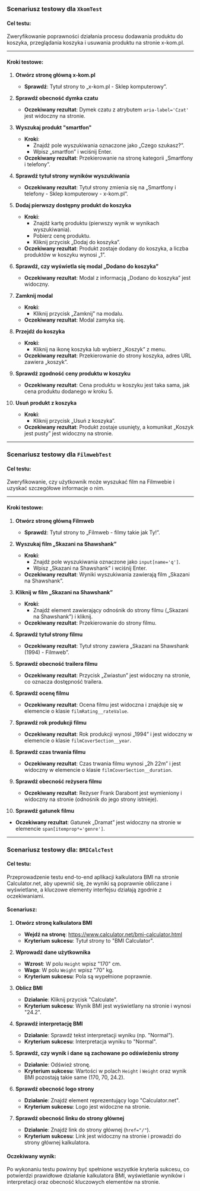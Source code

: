### Scenariusz testowy dla `XkomTest`

#### Cel testu:
Zweryfikowanie poprawności działania procesu dodawania produktu do koszyka, przeglądania koszyka i usuwania produktu na stronie x-kom.pl.

---

#### Kroki testowe:

1. **Otwórz stronę główną x-kom.pl**
    - **Sprawdź**: Tytuł strony to „x-kom.pl - Sklep komputerowy”.

2. **Sprawdź obecność dymka czatu**
    - **Oczekiwany rezultat**: Dymek czatu z atrybutem `aria-label='Czat'` jest widoczny na stronie.

3. **Wyszukaj produkt "smartfon"**
    - **Kroki**:
        - Znajdź pole wyszukiwania oznaczone jako „Czego szukasz?”.
        - Wpisz „smartfon” i wciśnij Enter.
    - **Oczekiwany rezultat**: Przekierowanie na stronę kategorii „Smartfony i telefony”.

4. **Sprawdź tytuł strony wyników wyszukiwania**
    - **Oczekiwany rezultat**: Tytuł strony zmienia się na „Smartfony i telefony - Sklep komputerowy - x-kom.pl”.

5. **Dodaj pierwszy dostępny produkt do koszyka**
    - **Kroki**:
        - Znajdź kartę produktu (pierwszy wynik w wynikach wyszukiwania).
        - Pobierz cenę produktu.
        - Kliknij przycisk „Dodaj do koszyka”.
    - **Oczekiwany rezultat**: Produkt zostaje dodany do koszyka, a liczba produktów w koszyku wynosi „1”.

6. **Sprawdź, czy wyświetla się modal „Dodano do koszyka”**
    - **Oczekiwany rezultat**: Modal z informacją „Dodano do koszyka” jest widoczny.

7. **Zamknij modal**
    - **Kroki**:
        - Kliknij przycisk „Zamknij” na modalu.
    - **Oczekiwany rezultat**: Modal zamyka się.

8. **Przejdź do koszyka**
    - **Kroki**:
        - Kliknij na ikonę koszyka lub wybierz „Koszyk” z menu.
    - **Oczekiwany rezultat**: Przekierowanie do strony koszyka, adres URL zawiera „koszyk”.

9. **Sprawdź zgodność ceny produktu w koszyku**
    - **Oczekiwany rezultat**: Cena produktu w koszyku jest taka sama, jak cena produktu dodanego w kroku 5.

10. **Usuń produkt z koszyka**
    - **Kroki**:
        - Kliknij przycisk „Usuń z koszyka”.
    - **Oczekiwany rezultat**: Produkt zostaje usunięty, a komunikat „Koszyk jest pusty” jest widoczny na stronie.

---

### Scenariusz testowy dla `FilmwebTest`

#### Cel testu:
Zweryfikowanie, czy użytkownik może wyszukać film na Filmwebie i uzyskać szczegółowe informacje o nim.

---

#### Kroki testowe:

1. **Otwórz stronę główną Filmweb**
   - **Sprawdź**: Tytuł strony to „Filmweb - filmy takie jak Ty!”.

2. **Wyszukaj film „Skazani na Shawshank”**
   - **Kroki**:
      - Znajdź pole wyszukiwania oznaczone jako `input[name='q']`.
      - Wpisz „Skazani na Shawshank” i wciśnij Enter.
   - **Oczekiwany rezultat**: Wyniki wyszukiwania zawierają film „Skazani na Shawshank”.

3. **Kliknij w film „Skazani na Shawshank”**
   - **Kroki**:
      - Znajdź element zawierający odnośnik do strony filmu („Skazani na Shawshank”) i kliknij.
   - **Oczekiwany rezultat**: Przekierowanie do strony filmu.

4. **Sprawdź tytuł strony filmu**
   - **Oczekiwany rezultat**: Tytuł strony zawiera „Skazani na Shawshank (1994) - Filmweb”.

5. **Sprawdź obecność trailera filmu**
   - **Oczekiwany rezultat**: Przycisk „Zwiastun” jest widoczny na stronie, co oznacza dostępność trailera.

6. **Sprawdź ocenę filmu**
   - **Oczekiwany rezultat**: Ocena filmu jest widoczna i znajduje się w elemencie o klasie `filmRating__rateValue`.

7. **Sprawdź rok produkcji filmu**
   - **Oczekiwany rezultat**: Rok produkcji wynosi „1994” i jest widoczny w elemencie o klasie `filmCoverSection__year`.

8. **Sprawdź czas trwania filmu**
   - **Oczekiwany rezultat**: Czas trwania filmu wynosi „2h 22m” i jest widoczny w elemencie o klasie `filmCoverSection__duration`.

9. **Sprawdź obecność reżysera filmu**
   - **Oczekiwany rezultat**: Reżyser Frank Darabont jest wymieniony i widoczny na stronie (odnośnik do jego strony istnieje).

10. **Sprawdź gatunek filmu**
   - **Oczekiwany rezultat**: Gatunek „Dramat” jest widoczny na stronie w elemencie `span[itemprop*='genre']`.

---

### Scenariusz testowy dla: `BMICalcTest`

#### Cel testu:
Przeprowadzenie testu end-to-end aplikacji kalkulatora BMI na stronie Calculator.net, aby upewnić się, że wyniki są poprawnie obliczane i wyświetlane, a kluczowe elementy interfejsu działają zgodnie z oczekiwaniami.

#### Scenariusz:

1. **Otwórz stronę kalkulatora BMI**
   - **Wejdź na stronę**: https://www.calculator.net/bmi-calculator.html
   - **Kryterium sukcesu**: Tytuł strony to "BMI Calculator".

2. **Wprowadź dane użytkownika**
   - **Wzrost**: W polu `Height` wpisz "170" cm.
   - **Waga**: W polu `Weight` wpisz "70" kg.
   - **Kryterium sukcesu**: Pola są wypełnione poprawnie.

3. **Oblicz BMI**
   - **Działanie**: Kliknij przycisk "Calculate".
   - **Kryterium sukcesu**: Wynik BMI jest wyświetlany na stronie i wynosi "24.2".

4. **Sprawdź interpretację BMI**
   - **Działanie**: Sprawdź tekst interpretacji wyniku (np. "Normal").
   - **Kryterium sukcesu**: Interpretacja wyniku to "Normal".

5. **Sprawdź, czy wynik i dane są zachowane po odświeżeniu strony**
   - **Działanie**: Odśwież stronę.
   - **Kryterium sukcesu**: Wartości w polach `Height` i `Weight` oraz wynik BMI pozostają takie same (170, 70, 24.2).

6. **Sprawdź obecność logo strony**
   - **Działanie**: Znajdź element reprezentujący logo "Calculator.net".
   - **Kryterium sukcesu**: Logo jest widoczne na stronie.

7. **Sprawdź obecność linku do strony głównej**
   - **Działanie**: Znajdź link do strony głównej (`href="/"`).
   - **Kryterium sukcesu**: Link jest widoczny na stronie i prowadzi do strony głównej kalkulatora.

#### Oczekiwany wynik:
Po wykonaniu testu powinny być spełnione wszystkie kryteria sukcesu, co potwierdzi prawidłowe działanie kalkulatora BMI, wyświetlanie wyników i interpretacji oraz obecność kluczowych elementów na stronie.
